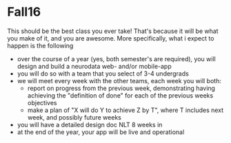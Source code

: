 # Fall16

This should be the best class you ever take! That's because it will be what you make of it, and you are awesome.
More specifically, what i expect to happen is the following
- over the course of a year (yes, both semester's are required), you will design and build a neurodata web- and/or mobile-app
- you will do so with a team that you select of 3-4 undergrads
- we will meet every week with the other teams, each week you will both:
   - report on progress from the previous week, demonstrating having achieving the "definition of done" for each of the previous weeks objectives
   - make a plan of "X will do Y to achieve Z by T", where T includes next week, and possibly future weeks
- you will have a detailed design doc NLT 8 weeks in
- at the end of the year, your app will be live and operational
